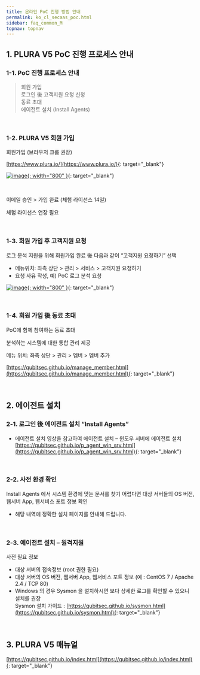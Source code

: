 ```yaml
---
title: 온라인 PoC 진행 방법 안내
permalink: ko_cl_secaas_poc.html
sidebar: faq_common_M
topnav: topnav
---
```


## 1. PLURA V5 PoC 진행 프로세스 안내

### 1-1. PoC 진행 프로세스 안내

> 회원 가입   
> 로그인 後 고객지원 요청 신청   
> 동료 초대   
> 에이전트 설치 (Install Agents)

<br />

### 1-2. PLURA V5 회원 가입

회원가입 (브라우저 크롬 권장)

[https://www.plura.io/](https://www.plura.io/){: target="_blank"}

[![image](/docs/images/Additianal/cloud/1.png){: width="800" }](/docs/images/Additianal/cloud/1.png){: target="_blank"}

<br />

 이메일 승인 > 가입 완료 (체험 라이선스 14일)

 체험 라이선스 연장 필요

<br />

### 1-3. 회원 가입 후 고객지원 요청

 로그 분석 지원을 위해 회원가입 완료 後 다음과 같이 “고객지원 요청하기” 선택

- 메뉴위치: 좌측 상단 > 관리 > 서비스 > 고객지원 요청하기   
- 요청 사유 작성, 예) PoC 로그 분석 요청

[![image](/docs/images/Additianal/cloud/2.png){: width="800" }](/docs/images/Additianal/cloud/2.png){: target="_blank"}

<br />

### 1-4. 회원 가입 後 동료 초대
 PoC에 함께 참여하는 동료 초대

 분석하는 시스템에 대한 통합 관리 제공
 
 메뉴 위치: 좌측 상단 > 관리 > 멤버 > 멤버 추가

[https://qubitsec.github.io/manage_member.html](https://qubitsec.github.io/manage_member.html){: target="_blank"}

<br />

## 2. 에이전트 설치

### 2-1. 로그인 後 에이전트 설치 “Install Agents”

- 에이전트 설치 영상을 참고하여 에이전트 설치 – 윈도우 서버에 에이전트 설치
[https://qubitsec.github.io/p_agent_win_srv.html](https://qubitsec.github.io/p_agent_win_srv.html){: target="_blank"}

<br />

### 2-2. 사전 환경 확인
Install Agents 에서 시스템 환경에 맞는 문서를 찾기 어렵다면 대상 서버들의 OS 버전, 웹서버 App, 웹서비스 포트 정보 확인   
- 해당 내역에 정확한 설치 페이지를 안내해 드립니다.

<br />

### 2-3. 에이전트 설치 – 원격지원

사전 필요 정보   
- 대상 서버의 접속정보 (root 권한 필요)   
- 대상 서버의 OS 버전, 웹서버 App, 웹서비스 포트 정보 (예 : CentOS 7 / Apache 2.4 / TCP 80)
- Windows 의 경우 Sysmon 을 설치하시면 보다 상세한 로그를 확인할 수 있으니 설치를 권장   
Sysmon 설치 가이드 : [https://qubitsec.github.io/sysmon.html](https://qubitsec.github.io/sysmon.html){: target="_blank"}

<br />
 
## 3. PLURA V5 매뉴얼
[https://qubitsec.github.io/index.html](https://qubitsec.github.io/index.html){: target="_blank"}
